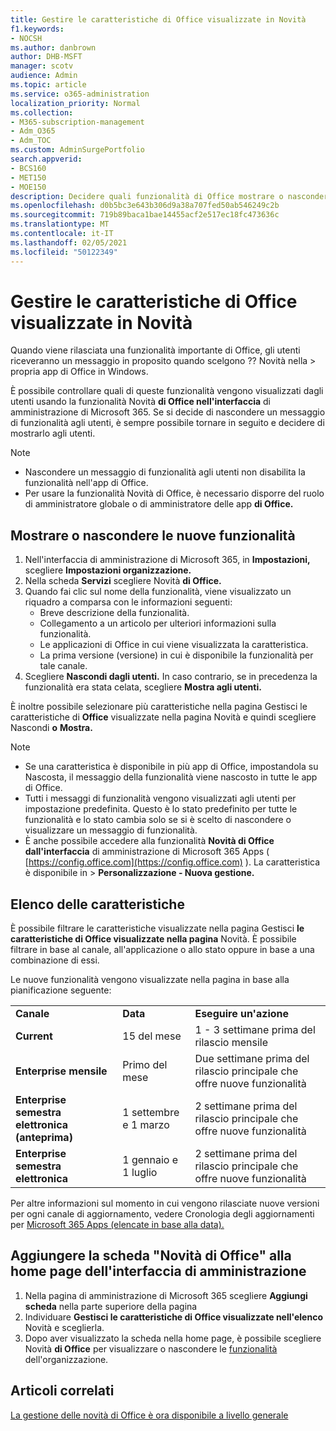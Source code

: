 ```yaml
---
title: Gestire le caratteristiche di Office visualizzate in Novità
f1.keywords:
- NOCSH
ms.author: danbrown
author: DHB-MSFT
manager: scotv
audience: Admin
ms.topic: article
ms.service: o365-administration
localization_priority: Normal
ms.collection:
- M365-subscription-management
- Adm_O365
- Adm_TOC
ms.custom: AdminSurgePortfolio
search.appverid:
- BCS160
- MET150
- MOE150
description: Decidere quali funzionalità di Office mostrare o nascondere quando un utente sceglie Guida > Novità nella propria app di Office in Windows usando la funzionalità "Novità di Office" nell'interfaccia di amministrazione di Microsoft 365.
ms.openlocfilehash: d0b5bc3e643b306d9a38a707fed50ab546249c2b
ms.sourcegitcommit: 719b89baca1bae14455acf2e517ec18fc473636c
ms.translationtype: MT
ms.contentlocale: it-IT
ms.lasthandoff: 02/05/2021
ms.locfileid: "50122349"
---
```

# <a name="manage-which-office-features-appear-in-whats-new"></a>Gestire le caratteristiche di Office visualizzate in Novità

Quando viene rilasciata una funzionalità importante di Office, gli utenti riceveranno un messaggio in proposito quando scelgono ?? Novità nella  >   propria app di Office in Windows.

È possibile controllare quali di queste funzionalità vengono visualizzati dagli utenti usando la funzionalità Novità **di Office nell'interfaccia** di amministrazione di Microsoft 365. Se si decide di nascondere un messaggio di funzionalità agli utenti, è sempre possibile tornare in seguito e decidere di mostrarlo agli utenti.

> [!NOTE]
> - Nascondere un messaggio di funzionalità agli utenti non disabilita la funzionalità nell'app di Office.
> - Per usare la funzionalità Novità di Office, è necessario disporre del ruolo di amministratore globale o di amministratore delle app **di Office.**

## <a name="show-or-hide-new-features"></a>Mostrare o nascondere le nuove funzionalità 

1. Nell'interfaccia di amministrazione di Microsoft 365, in **Impostazioni,** scegliere **Impostazioni organizzazione.**
2. Nella scheda **Servizi** scegliere Novità **di Office.**
3. Quando fai clic sul nome della funzionalità, viene visualizzato un riquadro a comparsa con le informazioni seguenti:
     - Breve descrizione della funzionalità.
     - Collegamento a un articolo per ulteriori informazioni sulla funzionalità.
     - Le applicazioni di Office in cui viene visualizzata la caratteristica.
     - La prima versione (versione) in cui è disponibile la funzionalità per tale canale.
4. Scegliere **Nascondi dagli utenti.** In caso contrario, se in precedenza la funzionalità era stata celata, scegliere **Mostra agli utenti.**

È inoltre possibile selezionare più caratteristiche nella pagina Gestisci le caratteristiche di **Office** visualizzate nella pagina Novità e quindi scegliere Nascondi **o** **Mostra.**

> [!NOTE]
> - Se una caratteristica è disponibile in più  app di Office, impostandola su Nascosta, il messaggio della funzionalità viene nascosto in tutte le app di Office.
> - Tutti i messaggi di funzionalità vengono visualizzati agli utenti per impostazione predefinita. Questo è lo stato predefinito per tutte le funzionalità e lo stato cambia solo se si è scelto di nascondere o visualizzare un messaggio di funzionalità.
> - È anche possibile accedere alla funzionalità **Novità di Office dall'interfaccia** di amministrazione di Microsoft 365 Apps ( [https://config.office.com](https://config.office.com) ). La caratteristica è disponibile in  >  **Personalizzazione - Nuova gestione.**

## <a name="list-of-features"></a>Elenco delle caratteristiche

È possibile filtrare le caratteristiche visualizzate nella pagina Gestisci **le caratteristiche di Office visualizzate nella pagina** Novità. È possibile filtrare in base al canale, all'applicazione o allo stato oppure in base a una combinazione di essi.

Le nuove funzionalità vengono visualizzate nella pagina in base alla pianificazione seguente:

||||
|:-----|:-----|:-----|
|**Canale** <br/> |**Data** <br/> |**Eseguire un'azione** <br/> |
|**Current** <br/> |15 del mese  <br/> |1 - 3 settimane prima del rilascio mensile <br/> |
|**Enterprise mensile** <br/> |Primo del mese  <br/> |Due settimane prima del rilascio principale che offre nuove funzionalità |
|**Enterprise semestra elettronica (anteprima)** <br/> |1 settembre e 1 marzo <br/> | 2 settimane prima del rilascio principale che offre nuove funzionalità|
|**Enterprise semestra elettronica** <br/> |1 gennaio e 1 luglio <br/> | 2 settimane prima del rilascio principale che offre nuove funzionalità<br/> |

Per altre informazioni sul momento in cui vengono rilasciate nuove versioni per ogni canale di aggiornamento, vedere Cronologia degli aggiornamenti per [Microsoft 365 Apps (elencate in base alla data).](https://docs.microsoft.com/officeupdates/update-history-microsoft365-apps-by-date)

## <a name="add-the-whats-new-in-office-card-to-the-admin-center-home-page"></a>Aggiungere la scheda "Novità di Office" alla home page dell'interfaccia di amministrazione

1. Nella pagina di amministrazione di Microsoft 365 scegliere **Aggiungi scheda** nella parte superiore della pagina
2. Individuare **Gestisci le caratteristiche di Office visualizzate nell'elenco** Novità e sceglierla.
3. Dopo aver visualizzato la scheda nella home page, è possibile scegliere Novità **di Office** per visualizzare o nascondere le [funzionalità](#show-or-hide-new-features) dell'organizzazione.


## <a name="related-articles"></a>Articoli correlati

[La gestione delle novità di Office è ora disponibile a livello generale](https://techcommunity.microsoft.com/t5/microsoft-365-blog/office-what-s-new-management-is-now-generally-available/ba-p/1179954)